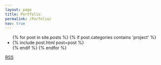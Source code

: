 ```yaml
---
layout: page
title: Portfolio
permalink: /Porfolio/
nav: true
---
```


  <ul class="post-list">
    {% for post in site.posts %}
      {% if post.categories contains 'project' %}
      <li>
        {% include post.html post=post %}
      </li>
      {% endif %}
    {% endfor %}
  </ul>

  <p class="rss-subscribe"><a href="{{ "/feed.xml" | relative_url }}">RSS</a></p>
